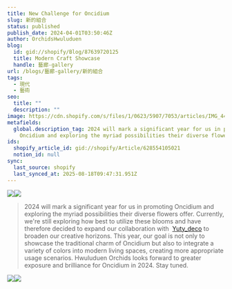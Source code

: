 ```yaml
---
title: New Challenge for Oncidium
slug: 新的組合
status: published
publish_date: 2024-04-01T03:50:46Z
author: OrchidsHwuluduen
blog:
  id: gid://shopify/Blog/87639720125
  title: Modern Craft Showcase
  handle: 藝廊-gallery
url: /blogs/藝廊-gallery/新的組合
tags:
  - 現代
  - 藝術
seo:
  title: ""
  description: ""
image: https://cdn.shopify.com/s/files/1/0623/5907/7053/articles/IMG_4464.jpg?v=1741339153
metafields:
  global.description_tag: 2024 will mark a significant year for us in promoting
    Oncidium and exploring the myriad possibilities their diverse flowers offer.
ids:
  shopify_article_id: gid://shopify/Article/628554105021
  notion_id: null
sync:
  last_source: shopify
  last_synced_at: 2025-08-18T09:47:31.951Z
---
```


![](https://cdn.shopify.com/s/files/1/0623/5907/7053/files/IMG_5094_480x480.jpg?v=1711757032)![](https://cdn.shopify.com/s/files/1/0623/5907/7053/files/IMG_5106_480x480.jpg?v=1711757031)

  

> 2024 will mark a significant year for us in promoting Oncidium and exploring the myriad possibilities their diverse flowers offer. Currently, we're still exploring how best to utilize these blooms and have therefore decided to expand our collaboration with  [Yuty\_deco](https://www.instagram.com/yuty_deco?utm_source=ig_web_button_share_sheet&igsh=ZDNlZDc0MzIxNw== "Yuty_deco") to broaden our creative horizons. This year, our goal is not only to showcase the traditional charm of Oncidium but also to integrate a variety of colors into modern living spaces, creating more appropriate usage scenarios. Hwuluduen Orchids looks forward to greater exposure and brilliance for Oncidium in 2024. Stay tuned.

![](https://cdn.shopify.com/s/files/1/0623/5907/7053/files/IMG_5109_480x480.jpg?v=1711757030)![](https://cdn.shopify.com/s/files/1/0623/5907/7053/files/IMG_5104_480x480.jpg?v=1711757028)